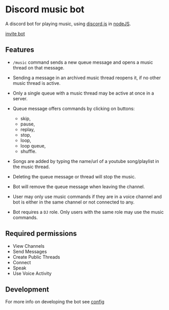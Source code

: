 # Discord music bot

A discord bot for playing music, using [discord.js](https://discord.js.org/#/) in [nodeJS](https://nodejs.org/en/about/).

[invite bot](https://discord.com/api/oauth2/authorize?client_id=826508834238627840&permissions=51576309760&scope=bot%20applications.commands)

## Features

- `/music` command sends a new queue message and opens a music thread on that message.

- Sending a message in an archived music thread reopens it, if no other music thread is active.

- Only a single queue with a music thread may be active at once in a server.

- Queue message offers commands by clicking on buttons:
    - skip,
    - pause,
    - replay,
    - stop,
    - loop,
    - loop queue,
    - shuffle.

- Songs are added by typing the name/url of a youtube song/playlist in the music thread.

- Deleting the queue message or thread will stop the music.

- Bot will remove the queue message when leaving the channel.

- User may only use music commands if they are in a voice channel and bot is either
in the same channel or not connected to any.

- Bot requires a `DJ` role. Only users with the same role may use the
music commands.

## Required permissions

- View Channels
- Send Messages
- Create Public Threads
- Connect
- Speak
- Use Voice Activity

## Development

For more info on developing the bot see [config](docs/CONFIG.md)
